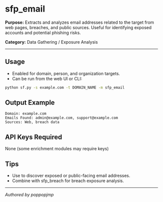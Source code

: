 # sfp_email

**Purpose:**
Extracts and analyzes email addresses related to the target from web pages, breaches, and public sources. Useful for identifying exposed accounts and potential phishing risks.

**Category:** Data Gathering / Exposure Analysis

---

## Usage

- Enabled for domain, person, and organization targets.
- Can be run from the web UI or CLI:

```sh
python sf.py -s example.com -t DOMAIN_NAME -m sfp_email
```

## Output Example

```pre
Domain: example.com
Emails Found: admin@example.com, support@example.com
Sources: Web, breach data
```

## API Keys Required

None (some enrichment modules may require keys)

## Tips

- Use to discover exposed or public-facing email addresses.
- Combine with sfp_breach for breach exposure analysis.

---

*Authored by poppopjmp*
